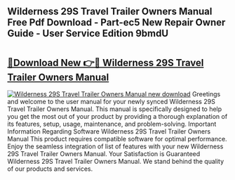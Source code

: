 ## Wilderness 29S Travel Trailer Owners Manual Free Pdf Download - Part-ec5 New Repair Owner Guide - User Service Edition 9bmdU

# <h2><a href="http://bc6160.oget.top/?id=Wilderness+29S+Travel+Trailer+Owners+Manual">🔗Download New 👉🔴 Wilderness 29S Travel Trailer Owners Manual</a></h2>

[![Wilderness 29S Travel Trailer Owners Manual new download](https://i.imgur.com/5g1atiW.png)](http://bc6160.oget.top/?id=Wilderness+29S+Travel+Trailer+Owners+Manual)
Greetings and welcome to the user manual for your newly synced Wilderness 29S Travel Trailer Owners Manual. This manual is specifically designed to help you get the most out of your product by providing a thorough explanation of its features, setup, usage, maintenance, and problem-solving. Important Information Regarding Software Wilderness 29S Travel Trailer Owners Manual This product requires compatible software for optimal performance. Enjoy the seamless integration of list of features with your new Wilderness 29S Travel Trailer Owners Manual. Your Satisfaction is Guaranteed Wilderness 29S Travel Trailer Owners Manual. We stand behind the quality of our products and services.
